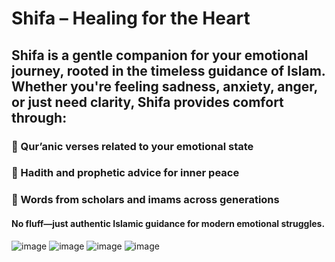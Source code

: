 # Shifa – Healing for the Heart

## Shifa is a gentle companion for your emotional journey, rooted in the timeless guidance of Islam. Whether you're feeling sadness, anxiety, anger, or just need clarity, Shifa provides comfort through:

### 💬 Qur’anic verses related to your emotional state
### 🌙 Hadith and prophetic advice for inner peace
### 📖 Words from scholars and imams across generations

#### No fluff—just authentic Islamic guidance for modern emotional struggles.

![image](https://github.com/user-attachments/assets/3ab2d4a7-2a0a-4bc7-a474-d8c30bad9965)
![image](https://github.com/user-attachments/assets/1a55c616-cb2a-405c-8709-47668db4243c)
![image](https://github.com/user-attachments/assets/096e4481-aaa0-448f-a142-acf6b06ac841)
![image](https://github.com/user-attachments/assets/98bd2ace-269f-42dd-a2ae-8499c2be0fe2)



